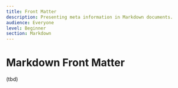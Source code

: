 ```yaml
---
title: Front Matter
description: Presenting meta information in Markdown documents.
audience: Everyone
level: Beginner
section: Markdown
---
```


# Markdown Front Matter

(tbd)
